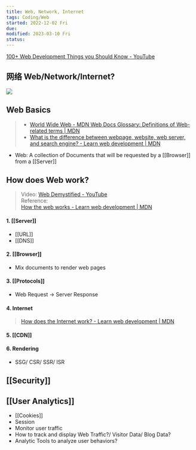 ```yaml
---
title: Web, Network, Internet
tags: Coding/Web
started: 2022-12-02 Fri
due:
modified: 2023-03-10 Fri
status:
---
```

[100+ Web Development Things you Should Know - YouTube](https://www.youtube.com/watch?v=erEgovG9WBs&list=PL0vfts4VzfNjQOM9VClyL5R0LeuTxlAR3&index=13)
## 网络 Web/Network/Internet?

![](https://p3-juejin.byteimg.com/tos-cn-i-k3u1fbpfcp/eb26dc993bc548d790a76e0ccefdb673~tplv-k3u1fbpfcp-zoom-in-crop-mark:4536:0:0:0.awebp)
## Web Basics
>- [World Wide Web - MDN Web Docs Glossary: Definitions of Web-related terms | MDN](https://developer.mozilla.org/en-US/docs/Glossary/World_Wide_Web)
>- [What is the difference between webpage, website, web server, and search engine? - Learn web development | MDN](https://developer.mozilla.org/en-US/docs/Learn/Common_questions/Pages_sites_servers_and_search_engines)
- Web: A collection of Documents that will be requested by a [[Browser]] from a [[Server]]
## How does Web work?
>Video: [Web Demystified - YouTube](https://www.youtube.com/playlist?list=PLo3w8EB99pqLEopnunz-dOOBJ8t-Wgt2g)  
>Reference:  
>[How the web works - Learn web development | MDN](https://developer.mozilla.org/en-US/docs/Learn/Getting_started_with_the_web/How_the_Web_works)

#### 1. [[Server]] 
- [[URL]]
- [[DNS]]
#### 2. [[Browser]] 
- Mix documents to render web pages
#### 3. [[Protocols]]
- Web Request -> Server Response
#### 4. Internet
>[How does the Internet work? - Learn web development | MDN](https://developer.mozilla.org/en-US/docs/Learn/Common_questions/How_does_the_Internet_work)
#### 5. [[CDN]]
#### 6. Rendering
- SSG/ CSR/ SSR/ ISR
## [[Security]]
## [[User Analytics]]
- [[Cookies]]
- Session
- Monitor user traffic
- How to track and display Web Traffic?/ Visitor Data/ Blog Data?
- Analytic Tools to analyze user behaviors?





